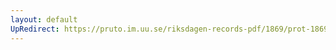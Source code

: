 ```yaml
---
layout: default
UpRedirect: https://pruto.im.uu.se/riksdagen-records-pdf/1869/prot-1869--ak--510/prot-1869--ak--510_005.pdf
---
```

